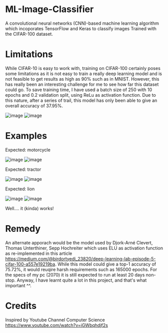 # ML-Image-Classifier
A convolutional neural networks (CNN)-based machine learning algorithm which incoporates TensorFlow and Keras to classify images
Trained with the CIFAR-100 dataset.

# Limitations
While CIFAR-10 is easy to work with, training on CIFAR-100 certainly poses some limitations as it is not easy to train a really deep learning model and is not feasible to get results as high as 90% such as in MNIST. However, this has really been an interesting challenge for me to see how far this dataset could go. To save training time, I have used a batch size of 250 with 10 epochs and 0.2 validation split, using ReLu as activation function. Due to this nature, after a series of trail, this model has only been able to give an overall accuracy of 37.95%.

![image](https://user-images.githubusercontent.com/77548862/118425852-a28b8b00-b6fc-11eb-8ade-1a94b269bc18.png)
![image](https://user-images.githubusercontent.com/77548862/118425857-a5867b80-b6fc-11eb-805d-caf88fffbb36.png)

# Examples
Expected: motorcycle

![image](https://user-images.githubusercontent.com/77548862/118425904-c058f000-b6fc-11eb-8ca2-2750d43d3e25.png)
![image](https://user-images.githubusercontent.com/77548862/118425924-cc44b200-b6fc-11eb-8343-ef3c041e0bc1.png)

Expected: tractor

![image](https://user-images.githubusercontent.com/77548862/118426256-7b818900-b6fd-11eb-995e-197331f3b908.png)
![image](https://user-images.githubusercontent.com/77548862/118426274-82a89700-b6fd-11eb-8ca4-007651759fc1.png)

Expected: lion

![image](https://user-images.githubusercontent.com/77548862/118426462-d31ff480-b6fd-11eb-8b94-ad6ee33de923.png)
![image](https://user-images.githubusercontent.com/77548862/118426474-dadf9900-b6fd-11eb-9618-b325d5c4b832.png)

Well.... it (kinda) works!

# Remedy
An alternate apporach would be the model used by Djork-Arné Clevert, Thomas Unterthiner, Sepp Hochreiter which uses ELU as activation function as re-implemented in this article https://medium.com/@birdortyedi_23820/deep-learning-lab-episode-5-cifar-100-a557e19219ba. While this model could give a top-1 accuracy of 75.72%, it would reuqire harsh requirements such as 165000 epochs. For the specs of my pc (2070) it is still expected to run at least 20 days non-stop. Anyway, I have learnt quite a lot in this project, and that's what important ^^.

# Credits
Inspired by Youtube Channel Computer Science https://www.youtube.com/watch?v=iGWbqhdjf2s
